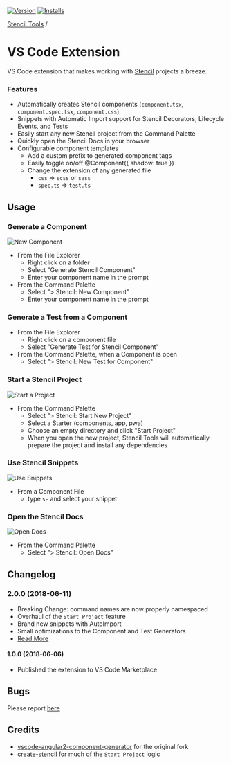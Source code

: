 [![Version](https://vsmarketplacebadge.apphb.com/version/natemoo-re.vscode-stencil-tools.svg)](https://marketplace.visualstudio.com/items?itemName=natemoo-re.vscode-stencil-tools) 
[![Installs](https://vsmarketplacebadge.apphb.com/installs/natemoo-re.vscode-stencil-tools.svg)](https://marketplace.visualstudio.com/items?itemName=natemoo-re.vscode-stencil-tools)

[Stencil Tools](https://github.com/natemoo-re/stencil-tools/) / 
# VS Code Extension

VS Code extension that makes working with [Stencil](https://stenciljs.com/) projects a breeze.

### Features
- Automatically creates Stencil components (`component.tsx`, `component.spec.tsx`, `component.css`)
- Snippets with Automatic Import support for Stencil Decorators, Lifecycle Events, and Tests
- Easily start any new Stencil project from the Command Palette
- Quickly open the Stencil Docs in your browser
- Configurable component templates
    - Add a custom prefix to generated component tags
    - Easily toggle on/off @Component({ shadow: true })
    - Change the extension of any generated file
        - `css` => `scss` or `sass`
        - `spec.ts` => `test.ts`

## Usage
### Generate a Component
![New Component](./assets/tutorial/new-component.gif)
- From the File Explorer
    - Right click on a folder
    - Select "Generate Stencil Component"
    - Enter your component name in the prompt
- From the Command Palette
    - Select "> Stencil: New Component"
    - Enter your component name in the prompt

### Generate a Test from a Component
- From the File Explorer
    - Right click on a component file
    - Select "Generate Test for Stencil Component"
- From the Command Palette, when a Component is open
    - Select "> Stencil: New Test for Component"

### Start a Stencil Project
![Start a Project](./assets/tutorial/new-project.gif)
- From the Command Palette
    - Select "> Stencil: Start New Project"
    - Select a Starter (components, app, pwa)
    - Choose an empty directory and click "Start Project"
    - When you open the new project, Stencil Tools will automatically prepare the project and install any dependencies

### Use Stencil Snippets
![Use Snippets](./assets/tutorial/use-snippets.gif)
- From a Component File
    - type `s-` and select your snippet

### Open the Stencil Docs
![Open Docs](./assets/tutorial/open-docs.gif)
- From the Command Palette
    - Select "> Stencil: Open Docs"

## Changelog
### 2.0.0 (2018-06-11)
- Breaking Change: command names are now properly namespaced
- Overhaul of the `Start Project` feature
- Brand new snippets with AutoImport
- Small optimizations to the Component and Test Generators
- [Read More](./CHANGELOG.md#2.0.0)

#### 1.0.0 (2018-06-06)
- Published the extension to VS Code Marketplace

## Bugs
Please report [here](https://github.com/natemoo-re/vscode-stencil-tools/issues)

## Credits
- [vscode-angular2-component-generator](https://github.com/dbaikov/vscode-angular2-component-generator) for the original fork
- [create-stencil](https://github.com/ionic-team/create-stencil) for much of the `Start Project` logic